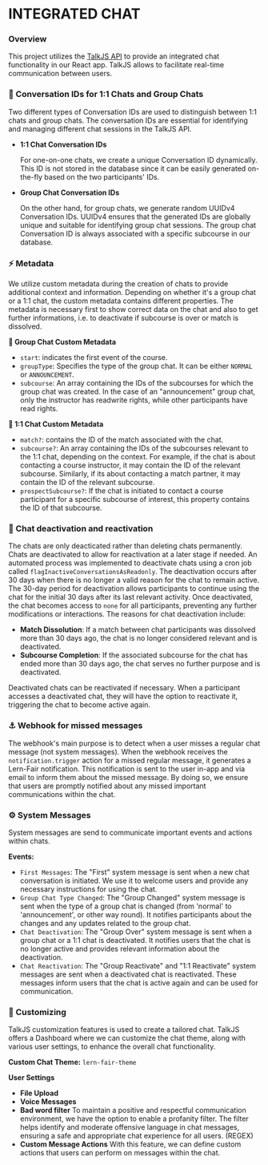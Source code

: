 # INTEGRATED CHAT

### Overview

This project utilizes the [TalkJS API](https://talkjs.com/docs/) to provide an integrated chat functionality in our React app. TalkJS allows to facilitate real-time communication between users.

### 💬 Conversation IDs for 1:1 Chats and Group Chats

Two different types of Conversation IDs are used to distinguish between 1:1 chats and group chats. The conversation IDs are essential for identifying and managing different chat sessions in the TalkJS API.

-   **1:1 Chat Conversation IDs**

    For one-on-one chats, we create a unique Conversation ID dynamically. This ID is not stored in the database since it can be easily generated on-the-fly based on the two participants' IDs.

-   **Group Chat Conversation IDs**

    On the other hand, for group chats, we generate random UUIDv4 Conversation IDs. UUIDv4 ensures that the generated IDs are globally unique and suitable for identifying group chat sessions. The group chat Conversation ID is always associated with a specific subcourse in our database.

### ⚡️ Metadata

We utilize custom metadata during the creation of chats to provide additional context and information. Depending on whether it's a group chat or a 1:1 chat, the custom metadata contains different properties. The metadata is necessary first to show correct data on the chat and also to get further informations, i.e. to deactivate if subcourse is over or match is dissolved.

**👥 Group Chat Custom Metadata**

-   `start`: indicates the first event of the course.
-   `groupType`: Specifies the type of the group chat. It can be either `NORMAL` or `ANNOUNCEMENT`.
-   `subcourse`: An array containing the IDs of the subcourses for which the group chat was created.
    In the case of an "announcement" group chat, only the instructor has readwrite rights, while other participants have read rights.

**👤 1:1 Chat Custom Metadata**

-   `match?`: contains the ID of the match associated with the chat.
-   `subcourse?`: An array containing the IDs of the subcourses relevant to the 1:1 chat, depending on the context. For example, if the chat is about contacting a course instructor, it may contain the ID of the relevant subcourse. Similarly, if its about contacting a match partner, it may contain the ID of the relevant subcourse.
-   `prospectSubcourse?`: If the chat is initiated to contact a course participant for a specific subcourse of interest, this property contains the ID of that subcourse.

### 🔁 Chat deactivation and reactivation

The chats are only deacticated rather than deleting chats permanently. Chats are deactivated to allow for reactivation at a later stage if needed. An automated process was implemented to deactivate chats using a cron job called `flagInactiveConversationsAsReadonly`. The deactivation occurs after 30 days when there is no longer a valid reason for the chat to remain active. The 30-day period for deactivation allows participants to continue using the chat for the initial 30 days after its last relevant activity. Once deactivated, the chat becomes access to `none` for all participants, preventing any further modifications or interactions.
The reasons for chat deactivation include:

-   **Match Dissolution**: If a match between chat participants was dissolved more than 30 days ago, the chat is no longer considered relevant and is deactivated.
-   **Subcourse Completion**: If the associated subcourse for the chat has ended more than 30 days ago, the chat serves no further purpose and is deactivated.

Deactivated chats can be reactivated if necessary. When a participant accesses a deactivated chat, they will have the option to reactivate it, triggering the chat to become active again.

### ⚓️ Webhook for missed messages

The webhook's main purpose is to detect when a user misses a regular chat message (not system messages). When the webhook receives the `notification.trigger` action for a missed regular message, it generates a Lern-Fair notification. This notification is sent to the user in-app and via email to inform them about the missed message. By doing so, we ensure that users are promptly notified about any missed important communications within the chat.

### ⚙️ System Messages

System messages are send to communicate important events and actions within chats.

**Events:**

-   `First Messages`: The "First" system message is sent when a new chat conversation is initiated. We use it to welcome users and provide any necessary instructions for using the chat.
-   `Group Chat Type Changed`: The "Group Changed" system message is sent when the type of a group chat is changed (from 'normal' to 'announcement', or other way round). It notifies participants about the changes and any updates related to the group chat.
-   `Chat Deactivation`: The "Group Over" system message is sent when a group chat or a 1:1 chat is deactivated. It notifies users that the chat is no longer active and provides relevant information about the deactivation.
-   `Chat Reactivation`: The "Group Reactivate" and "1:1 Reactivate" system messages are sent when a deactivated chat is reactivated. These messages inform users that the chat is active again and can be used for communication.

### 🎨 Customizing

TalkJS customization features is used to create a tailored chat. TalkJS offers a Dashboard where we can customize the chat theme, along with various user settings, to enhance the overall chat functionality.

**Custom Chat Theme:** `lern-fair-theme`

**User Settings**

-   **File Upload**
-   **Voice Messages**
-   **Bad word filter**
    To maintain a positive and respectful communication environment, we have the option to enable a profanity filter. The filter helps identify and moderate offensive language in chat messages, ensuring a safe and appropriate chat experience for all users. (REGEX)
-   **Custom Message Actions**
    With this feature, we can define custom actions that users can perform on messages within the chat.
